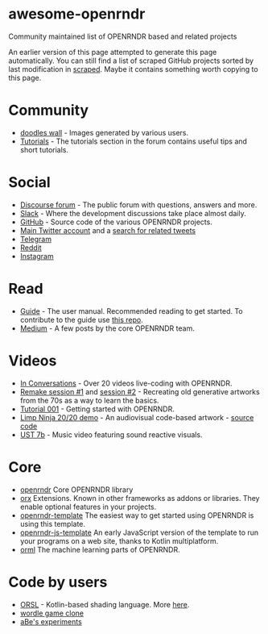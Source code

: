 # awesome-openrndr

Community maintained list of OPENRNDR based and related projects

An earlier version of this page attempted to generate this page automatically.
You can still find a list of scraped GitHub projects sorted by last modification in
[scraped](scraped.md). Maybe it contains something worth copying to this page.

# Community

* [doodles wall](https://openrndr.discourse.group/t/doodles-wall-c/51) - Images generated by various users.
* [Tutorials](https://openrndr.discourse.group/c/openrndr/tutorials/14) - The
  tutorials section in the forum contains useful tips and short tutorials.
  
# Social

* [Discourse forum](https://openrndr.discourse.group) - The public forum with
  questions, answers and more.
* [Slack](https://join.slack.com/t/openrndr/shared_invite/zt-avkbk0as-AZEsN7kb4UNIpfmYfbAemw) - Where the development discussions take place almost daily.
* [GitHub](https://github.com/openrndr) - Source code of the various OPENRNDR
  projects.
* [Main Twitter account](https://twitter.com/openrndr) and a [search for related tweets](https://twitter.com/search?q=openrndr)
* [Telegram](https://t.me/openrndr)
* [Reddit](https://reddit.com/r/openrndr)
* [Instagram](https://instagram.com/openrndr)

# Read

* [Guide](https://guide.openrndr.org) - The user manual. Recommended reading to
  get started. To contribute to the guide use [this repo](https://github.com/openrndr/openrndr-guide).
* [Medium](https://medium.com/openrndr) - A few posts by the core OPENRNDR team.

# Videos

* [In Conversations](https://tubedu.org/c/in_conversations_collections/videos) -
  Over 20 videos live-coding with OPENRNDR.
* [Remake session #1](https://tubedu.org/w/2Kvqna3NJVXvorCLFqm78W) and [session #2](https://tubedu.org/w/hhLDQ1D1nrAL5zseW1znDy) - Recreating old generative
  artworks from the 70s as a way to learn the basics.
* [Tutorial 001](https://tubedu.org/w/1emwo9y4BmUnj9v9Gi31r6) - Getting started with OPENRNDR.
* [Limp Ninja 20/20 demo](https://www.youtube.com/watch?v=GvVfF-kQzM0) - An audiovisual code-based artwork - [source
  code](https://github.com/edwinRNDR/deminity.git)
* [UST 7b](https://www.youtube.com/watch?v=EIeJyfxMbb8) - Music video featuring
  sound reactive visuals.

# Core

* [openrndr](https://github.com/openrndr/openrndr) Core OPENRNDR library
* [orx](https://github.com/openrndr/orx) Extensions. Known in other frameworks
  as addons or libraries. They enable optional features in your projects.
* [openrndr-template](https://github.com/openrndr/openrndr-template) The easiest
  way to get started using OPENRNDR is using this template.
* [openrndr-js-template](https://github.com/openrndr/openrndr-js-template) An
  early JavaScript version of the template to run your programs on a web site,
  thanks to Kotlin multiplatform.
* [orml](https://github.com/openrndr/orml) The machine learning parts of
  OPENRNDR.

# Code by users

* [ORSL](https://github.com/openrndr/orsl) - Kotlin-based shading language. More [here](https://openrndr.discourse.group/t/kotlin-based-shader-language/563).
* [wordle game clone](https://github.com/espertus/wordle-openrndr)
* [aBe's experiments](https://codeberg.org/hamoid/?q=openrndr&tab=repositories&sort=recentupdate)

